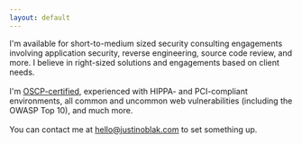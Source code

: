```yaml
---
layout: default
---
```


<p>
  I'm available for short-to-medium sized security consulting engagements involving application security, reverse engineering, source code review, and more.
  I believe in right-sized solutions and engagements based on client needs.
  <br/>
  <br/>
  I'm <a href="https://www.youracclaim.com/badges/9d3c4943-c02b-44eb-a7c0-329d2381f542/linked_in_profile">OSCP-certified</a>, experienced with HIPPA- and PCI-compliant environments, all common and uncommon web vulnerabilities (including the OWASP Top 10), and much more.
  <br/>
  <br/>
  You can contact me at <a href="mailto:hello@justinoblak.com">hello@justinoblak.com</a> to set something up.
</p>
<div data-iframe-width="150" data-iframe-height="270" data-share-badge-id="9d3c4943-c02b-44eb-a7c0-329d2381f542"></div>
<script type="text/javascript">
(function() {
var s = document.createElement('script');
s.type = 'text/javascript';
s.async = true;
s.src = '//cdn.youracclaim.com/assets/utilities/embed.js';
var o = document.getElementsByTagName('script')[0];
o.parentNode.insertBefore(s, o);
})();
  </script>

